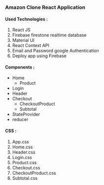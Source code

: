 ### Amazon Clone React Application


#### Used Technologies : 
1. React JS
2. Firebase firestone realtime database
3. Material UI
4. React Context API
5. Email and Password google Authentication
6. Deploy app using Firebase

#### Components :
* Home
  * Product
* Login
* Header
* Checkout
  * CheckoutProduct
  * Subtotal
* StateProvider
* reducer


#### CSS :
1. App.css
2. Home.css
3. Header.css
4. Login.css
5. Product.css
6. Checkout.css
7. CheckoutProduct.css
8. Subtotal.css

